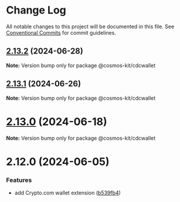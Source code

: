 # Change Log

All notable changes to this project will be documented in this file.
See [Conventional Commits](https://conventionalcommits.org) for commit guidelines.

## [2.13.2](https://github.com/cosmology-tech/cosmos-kit/compare/@cosmos-kit/cdcwallet@2.13.1...@cosmos-kit/cdcwallet@2.13.2) (2024-06-28)

**Note:** Version bump only for package @cosmos-kit/cdcwallet





## [2.13.1](https://github.com/cosmology-tech/cosmos-kit/compare/@cosmos-kit/cdcwallet@2.13.0...@cosmos-kit/cdcwallet@2.13.1) (2024-06-26)

**Note:** Version bump only for package @cosmos-kit/cdcwallet





# [2.13.0](https://github.com/cosmology-tech/cosmos-kit/compare/@cosmos-kit/cdcwallet@2.12.0...@cosmos-kit/cdcwallet@2.13.0) (2024-06-18)

**Note:** Version bump only for package @cosmos-kit/cdcwallet





# 2.12.0 (2024-06-05)


### Features

* add Crypto.com wallet extension ([b539fb4](https://github.com/cosmology-tech/cosmos-kit/commit/b539fb4e7939b60918b916e0b270f91f2c17d4f0))
